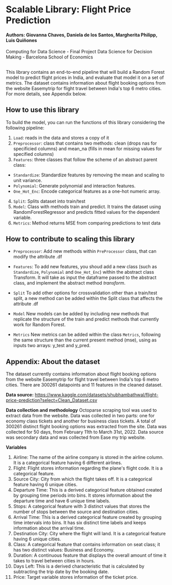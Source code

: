 # Scalable Library: Flight Price Prediction

#### Authors: Giovanna Chaves, Daniela de los Santos, Margherita Philipp, Luis Quiñones

Computing for Data Science - Final Project 
Data Science for Decision Making - Barcelona School of Economics

## 

This library contains an end-to-end pipeline that will build a Random Forest model to predict flight prices in India, and evaluate that model it on a set of metrics. The dataset contains information about flight booking options from the website Easemytrip for flight travel between India's top 6 metro cities. For more details, see Appendix below.


## How to use this library

To build the model, you can run the functions of this library considering the following pipeline:
1.  `Load`: reads in the data and stores a copy of it
2.  `Preprocessor`: class that contains two methods: clean (drops nas for specificied columns) and mean_na (fills in mean for missing values for specified columns)
3.  `Features`: three classes that follow the scheme of an abstract parent class:
  - `Standardize`: Standardize features by removing the mean and scaling to unit variance.
  - `Polynomial`: Generate polynomial and interaction features.
  - `One_Hot_Enc`: Encode categorical features as a one-hot numeric array.
4.  `Split`: Splits dataset into train/test
5.  `Model`: Class with methods train and predict. It trains the dataset using RandomForestRegressor and predicts fitted values for the dependent variable.
6.  `Metrics`: Method returns MSE from comparing predictions to test data

## How to contribute to scaling this library

- `Preprocessor`:
Add new methods within `PreProcessor` class, that can modify the attribute .df

- `Features`:
To add new features, you shoud add a new class (such as `Standardize`, `Polynomial` and `One_Hot_Enc`) within the abstract class Transform. It will take as input the dataframe passed to the abstract class, and implement the abstract method <i>transform</i>.

- `Split`
To add other options for crossvalidation other than a train/test split, a new method can be added within the Split class that affects the attribute .df

- `Model`
New models can be added by including new methods that replicate the structure of the train and predict methods that currently work for Random Forest.

- `Metrics`
New metrics can be added within the class `Metrics`, following the same structure than the current present method (mse), using as inputs two arrays: y_test and y_pred.



## Appendix: About the dataset

The dataset currently contains information about flight booking options from the website Easemytrip for flight travel between India's top 6 metro cities. There are 300261 datapoints and 11 features in the cleaned dataset.

<b>Data source:</b>
https://www.kaggle.com/datasets/shubhambathwal/flight-price-prediction?select=Clean_Dataset.csv 

<b>Data collection and methodology</b>
Octoparse scraping tool was used to extract data from the website. Data was collected in two parts: one for economy class tickets and another for business class tickets. A total of 300261 distinct flight booking options was extracted from the site. Data was collected for 50 days, from February 11th to March 31st, 2022.
Data source was secondary data and was collected from Ease my trip website.

<b>Variables</b>
1) Airline: The name of the airline company is stored in the airline column. It is a categorical feature having 6 different airlines.
2) Flight: Flight stores information regarding the plane's flight code. It is a categorical feature.
3) Source City: City from which the flight takes off. It is a categorical feature having 6 unique cities.
4) Departure Time: This is a derived categorical feature obtained created by grouping time periods into bins. It stores information about the departure time and have 6 unique time labels.
5) Stops: A categorical feature with 3 distinct values that stores the number of stops between the source and destination cities.
6) Arrival Time: This is a derived categorical feature created by grouping time intervals into bins. It has six distinct time labels and keeps information about the arrival time.
7) Destination City: City where the flight will land. It is a categorical feature having 6 unique cities.
8) Class: A categorical feature that contains information on seat class; it has two distinct values: Business and Economy.
9) Duration: A continuous feature that displays the overall amount of time it takes to travel between cities in hours.
10) Days Left: This is a derived characteristic that is calculated by subtracting the trip date by the booking date.
11) Price: Target variable stores information of the ticket price.
